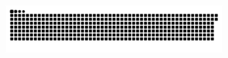 <picture>
  <source media="(prefers-color-scheme: dark)" srcset="https://raw.githubusercontent.com/MarineHakobyan/MarineHakobyan/1e33edff9f0060883baa7788f50a251940ba46d3/github-contribution-grid-snake-dark.svg" />
  <source media="(prefers-color-scheme: light)" srcset="https://raw.githubusercontent.com/MarineHakobyan/MarineHakobyan/1e33edff9f0060883baa7788f50a251940ba46d3/github-contribution-grid-snake.svg" />
  <img alt="github-snake" src="https://raw.githubusercontent.com/MarineHakobyan/MarineHakobyan/1e33edff9f0060883baa7788f50a251940ba46d3/github-contribution-grid-snake-dark.svg" />
</picture>
